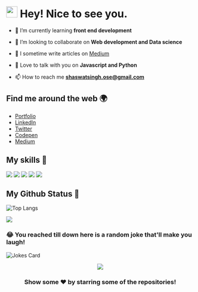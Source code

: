 <h1><img src="https://emojis.slackmojis.com/emojis/images/1531849430/4246/blob-sunglasses.gif?1531849430" width="30"/> Hey! Nice to see you.</h1>

- 🌱 I’m currently learning **front end development**

- 👯 I’m looking to collaborate on **Web development and Data science**

- 📝 I sometime write articles on [Medium](https://medium.com/@shaswatsingh19)

- 💬 Love to talk with you on **Javascript and Python**

- 📫 How to reach me **shaswatsingh.ose@gmail.com**


## Find me around the web 🌍

- [Portfolio](https://shaswatsingh.vercel.app)
- [LinkedIn](https://www.linkedin.com/in/shaswatsingh19/)
- [Twitter](https://twitter.com/_ShaswatSingh19)
- [Codepen](https://codepen.io/shaswat-singh)
- [Medium](https://medium.com/@shaswatsingh19)

## My skills 🚀

![](https://img.shields.io/badge/Python-3776AB?style=for-the-badge&logo=python&logoColor=white)
![](https://img.shields.io/badge/HTML5-E34F26?style=for-the-badge&logo=html5&logoColor=white)
![](https://img.shields.io/badge/CSS3-1572B6?style=for-the-badge&logo=css3&logoColor=white)
![](https://img.shields.io/badge/JavaScript-F7DF1E?style=for-the-badge&logo=javascript&logoColor=black)
![](https://img.shields.io/badge/java-%23ED8B00.svg?style=for-the-badge&logo=java&logoColor=black&background=grey)

## My Github Status 🦸

<span align="left">

![Top Langs](https://github-readme-stats.vercel.app/api/top-langs/?username=shaswatsingh19&hide=jupyter%20notebook&langs_count=6&theme=dark&layout=compact)</span>

<!-- ![](https://github-readme-stats.vercel.app/api?username=shaswatsingh19&show_icons=true&theme=dark&title_color=fff&text_color=fff) -->

![](https://github-readme-streak-stats.herokuapp.com/?user=shaswatsingh19&theme=blue-green)
<!-- 
## Watch my contributions get eaten by a snake 🐍
![snake gif](https://github.com/shaswatsingh19/Actions/blob/output/github-contribution-grid-snake.svg) -->

### 😂 You reached till down here is a random joke that'll make you laugh!
![Jokes Card](https://readme-jokes.vercel.app/api)


<p align='center'><img src='https://visitor-badge.laobi.icu/badge?page_id=shaswatsingh19'></p>

<div align="center">

### Show some ❤️ by starring some of the repositories!
</div>
